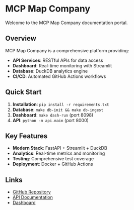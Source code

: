 # MCP Map Company

Welcome to the MCP Map Company documentation portal.

## Overview

MCP Map Company is a comprehensive platform providing:

- **API Services**: RESTful APIs for data access
- **Dashboard**: Real-time monitoring with Streamlit
- **Database**: DuckDB analytics engine
- **CI/CD**: Automated GitHub Actions workflows

## Quick Start

1. **Installation**: `pip install -r requirements.txt`
2. **Database**: `make db-init && make db-ingest`
3. **Dashboard**: `make dash-run` (port 8098)
4. **API**: `python -m api.main` (port 8000)

## Key Features

- **Modern Stack**: FastAPI + Streamlit + DuckDB
- **Analytics**: Real-time metrics and monitoring
- **Testing**: Comprehensive test coverage
- **Deployment**: Docker + GitHub Actions

## Links

- [GitHub Repository](https://github.com/youareplan-ceo/mcp-map-company)
- [API Documentation](http://localhost:8000/docs)
- [Dashboard](http://localhost:8098)
